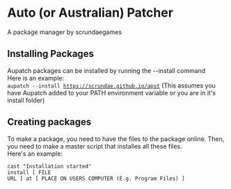 # Auto (or Australian) Patcher
A package manager by scrundaegames
## Installing Packages
Aupatch packages can be installed by running the --install command
<br>Here is an example:<br>
<code>aupatch --install https://scrundae.github.io/apst</code> (This assumes you have Aupatch added to your PATH environment variable or you are in it's install folder)
## Creating packages
To make a package, you need to have the files to the package online. Then, you need to make a master script that installes all these files.
<br>Here's an example:<br>

<code>cast "Installation started"</code>
<br>
<code>install [ FILE URL ] at [ PLACE ON USERS COMPUTER (E.g. Program Files) ]</code>
